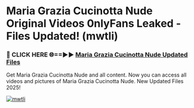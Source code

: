 # Maria Grazia Cucinotta Nude Original Videos 0nlyFans Leaked - Files Updated! (mwtli)

<h3>🔴 CLICK HERE 🌐==►► <a href="https://tinyurl.com/52m3yx9h" rel="nofollow">Maria Grazia Cucinotta Nude Updated Files</a></h3>

Get Maria Grazia Cucinotta Nude and all content. Now you can access all videos and pictures of Maria Grazia Cucinotta Nude. New Updated Files 2025!

[![mwtli](https://i.imgur.com/TnHtlc8.gif)](https://tinyurl.com/52m3yx9h)

